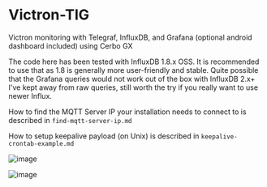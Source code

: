 # Victron-TIG
Victron monitoring with Telegraf, InfluxDB, and Grafana (optional android dashboard included) using Cerbo GX

The code here has been tested with InfluxDB 1.8.x OSS. It is recommended to use that as 1.8 is generally more user-friendly and stable. Quite possible that the Grafana queries would not work out of the box with InfluxDB 2.x+ I've kept away from raw queries, still worth the try if you really want to use newer Influx.

How to find the MQTT Server IP your installation needs to connect to is described in `find-mqtt-server-ip.md`

How to setup keepalive payload (on Unix) is described in `keepalive-crontab-example.md`

![image](https://github.com/sawo1337/Victron-TIG/assets/31248804/1f6f2dc4-f018-46a8-956c-676e1a089282)

![image](https://github.com/sawo1337/Victron-TIG/assets/31248804/9acbdec7-cb9e-40ef-a3a1-50f5089db12d)
